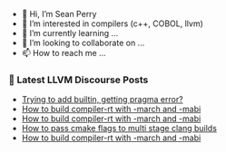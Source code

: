 - 👋 Hi, I’m Sean Perry
- 👀 I’m interested in compilers (c++, COBOL, llvm)
- 🌱 I’m currently learning ...
- 💞️ I’m looking to collaborate on ...
- 📫 How to reach me ...

<!---
s66perry/s66perry is a ✨ special ✨ repository because its `README.md` (this file) appears on your GitHub profile.
You can click the Preview link to take a look at your changes.
--->
### 📕 Latest LLVM Discourse Posts

<!-- DISCOURSE-LLVM:START -->
- [Trying to add builtin, getting pragma error?](https://discourse.llvm.org/t/trying-to-add-builtin-getting-pragma-error/79397#post_4)
- [How to build compiler-rt with -march and -mabi](https://discourse.llvm.org/t/how-to-build-compiler-rt-with-march-and-mabi/79439#post_3)
- [How to build compiler-rt with -march and -mabi](https://discourse.llvm.org/t/how-to-build-compiler-rt-with-march-and-mabi/79439#post_2)
- [How to pass cmake flags to multi stage clang builds](https://discourse.llvm.org/t/how-to-pass-cmake-flags-to-multi-stage-clang-builds/79262#post_8)
- [How to build compiler-rt with -march and -mabi](https://discourse.llvm.org/t/how-to-build-compiler-rt-with-march-and-mabi/79439#post_1)
<!-- DISCOURSE-LLVM:END -->

